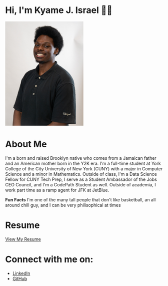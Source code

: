 # Hi, I'm Kyame J. Israel 👋🏾

<img src="/assets/Kyame_Israel_WS.jpg" alt="Profile Picture" width="250"/>

# About Me
I'm a born and raised Brooklyn native who comes from a Jamaican father and an American mother born in the Y2K era.
I'm a full-time student at York College of the City University of New York (CUNY) with a major in Computer Science and a minor in Mathematics.
Outside of class, I'm a Data Science Fellow for CUNY Tech Prep, I serve as a Student Ambassador of the Jobs CEO Council, and I'm a CodePath Student as well.
Outside of academia, I work part time as a ramp agent for JFK at JetBlue.

**Fun Facts** I'm one of the many tall people that don't like basketball, an all around chill guy, and I can be very philisophical at times

# Resume
[View My Resume](/assets/Kyame_Israel_SWE_Resume.pdf)

# Connect with me on:
- [LinkedIn](https://www.linkedin.com/in/kyameisrael/)
- [GitHub](https://github.com/yeokj)




